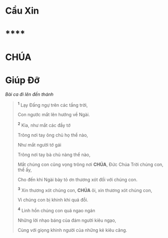 # Cầu Xin

# ****

# CHÚA

# Giúp Đỡ
*Bài ca đi lên đền thánh*

> <sup><b>1</b></sup> Lạy Đấng ngự trên các tầng trời,
>
> Con ngước mắt lên hướng về Ngài.
>
> <sup><b>2</b></sup> Kìa, như mắt các đầy tớ
>
> Trông nơi tay ông chủ họ thể nào,
>
> Như mắt người tớ gái
>
> Trông nơi tay bà chủ nàng thể nào,
>
> Mắt chúng con cũng vọng trông nơi **CHÚA**, Đức Chúa Trời chúng con, thể ấy,
>
> Cho đến khi Ngài bày tỏ ơn thương xót đối với chúng con.
>
> <sup><b>3</b></sup> Xin thương xót chúng con, **CHÚA** ôi, xin thương xót chúng con,
>
> Vì chúng con bị khinh khi quá đỗi.
>
> <sup><b>4</b></sup> Linh hồn chúng con quá ngao ngán
>
> Những lời nhạo báng của đám người kiêu ngạo,
>
> Cùng với giọng khinh người của những kẻ kiêu căng.